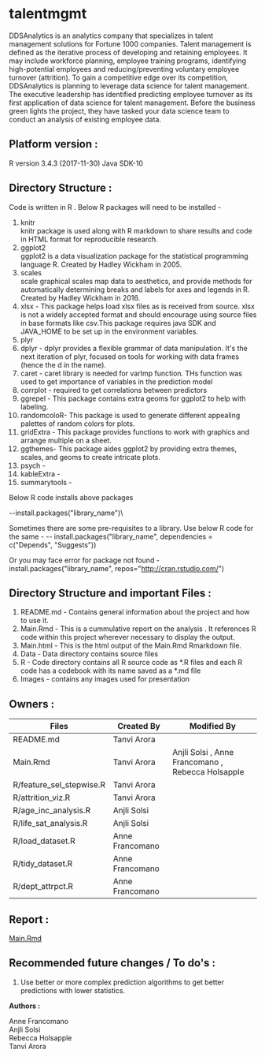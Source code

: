 # talentmgmt
DDSAnalytics is an analytics company that specializes in talent management solutions for Fortune 1000 companies. Talent management is defined as the iterative process of developing and retaining employees. It may include workforce planning, employee training programs, identifying high-potential employees and reducing/preventing voluntary employee turnover (attrition). To gain a competitive edge over its competition, DDSAnalytics is planning to leverage data science for talent management. The executive leadership has identified predicting employee turnover as its first application of data science for talent management. Before the business green lights the project, they have tasked your data science team to conduct an analysis of existing employee data.

## Platform version : 
R version 3.4.3 (2017-11-30) 
Java SDK-10


## Directory Structure : 
Code is written in R . Below R packages will need to be installed - 
1) knitr \
knitr package is used along with R markdown to share results and code in HTML format for reproducible research. 
2) ggplot2 \
ggplot2 is a data visualization package for the statistical programming language R. Created by Hadley Wickham in 2005.
3) scales \
scale graphical scales map data to aesthetics, and provide methods for automatically determining breaks and labels for axes and legends in R. Created by Hadley Wickham in 2016. 
4) xlsx - This package helps load xlsx files as is received from source. xlsx is not a widely accepted format and should encourage using source files in base formats like csv.This package requires java SDK and JAVA_HOME to be set up in the environment variables.
5) plyr
6) dplyr - dplyr provides a flexible grammar of data manipulation. It's the next iteration of plyr, focused on tools for working with data frames (hence the d in the name).
7) caret - caret library is needed for varImp function. THs function was used to get importance of variables in the prediction model
8) corrplot - required to get correlations between predictors
9) ggrepel - This package contains extra geoms for ggplot2 to help with labeling.
10) randomcoloR- This package is used to generate different appealing palettes of random colors for plots. 
11) gridExtra - This package provides functions to work with graphics and arrange multiple on a sheet.
12) ggthemes- This package aides ggplot2 by providing extra themes, scales, and geoms to create intricate plots. 
13) psych  -
14) kableExtra -
15) summarytools -

Below R code installs above packages 

--install.packages("library_name")\

Sometimes there are some pre-requisites to a library. Use below R code for the same -
-- install.packages("library_name", dependencies = c("Depends", "Suggests"))

Or you may face error for package not found -
install.packages("library_name", repos="http://cran.rstudio.com/")


## Directory Structure  and important Files :
1) README.md - Contains general information about the project and how to use it. 
2) Main.Rmd - This is a cummulative report on the analysis . It references R code within this project wherever necessary to display the output. 
3) Main.html - This is the html output of the Main.Rmd Rmarkdown file.
4) Data - Data directory contains source files 
5) R - Code directory contains all R source code as *.R files and each R code has a codebook with its name saved as a *.md file
6) Images - contains any images used for presentation


## Owners :
Files                          | Created By        | Modified By
-------------------------------|-------------------|----------------
README.md                      | Tanvi Arora       |
Main.Rmd                       | Tanvi Arora       | Anjli Solsi , Anne Francomano , Rebecca Holsapple
R/feature_sel_stepwise.R       | Tanvi Arora       |
R/attrition_viz.R              | Tanvi Arora       |
R/age_inc_analysis.R           | Anjli Solsi       |
R/life_sat_analysis.R          | Anjli Solsi       |
R/load_dataset.R               | Anne Francomano   |
R/tidy_dataset.R               | Anne Francomano   |
R/dept_attrpct.R               | Anne Francomano   |


## Report :
[Main.Rmd](https://github.com/tanvi-arora/talentmgmt/blob/master/Main.Rmd)


## Recommended future changes / To do's :

1) Use better or more complex prediction algorithms to get better predictions with lower statistics.



**Authors :**

Anne Francomano  
Anjli Solsi  
Rebecca Holsapple  
Tanvi Arora  

